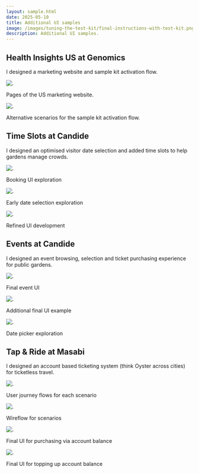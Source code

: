 ```yaml
---
layout: sample.html
date: 2025-05-10
title: Additional UI samples
image: /images/tuning-the-test-kit/final-instructions-with-test-kit.png
description: Additional UI samples.
---
```


## Health Insights US at Genomics
I designed a marketing website and sample kit activation flow.

![.](/images/additional-ui-samples/healthinsights-us-1.png)<figcaption> Pages of the US marketing website.</figcaption>

![.](/images/additional-ui-samples/healthinsights-us-2.png)<figcaption> Alternative scenarios for the sample kit activation flow.</figcaption>

## Time Slots at Candide
I designed an optimised visitor date selection and added time slots to help gardens manage crowds.

![.](/images/additional-ui-samples/Time-Slots-at-Candide-1.png)<figcaption>Booking UI exploration</figcaption>

![.](/images/additional-ui-samples/Time-Slots-at-Candide-2.png)<figcaption>Early date selection exploration</figcaption>

![.](/images/additional-ui-samples/Time-Slots-at-Candide-4.png)<figcaption>Refined UI development</figcaption>

## Events at Candide
I designed an event browsing, selection and ticket purchasing experience for public gardens.

![.](/images/additional-ui-samples/events-at-candide-1.png)<figcaption>Final event UI</figcaption>

![.](/images/additional-ui-samples/events-at-candide-2.png)<figcaption>Additional final UI example</figcaption>

![.](/images/additional-ui-samples/events-at-candide-3.png)<figcaption>Date picker exploration</figcaption>

## Tap & Ride at Masabi
I designed an account based ticketing system (think Oyster across cities) for ticketless travel.

![.](/images/additional-ui-samples/Tap-and-Ride-at-Masabi-1.png)<figcaption>User journey flows for each scenario</figcaption>

![.](/images/additional-ui-samples/Tap-and-Ride-at-Masabi-2.png)<figcaption>Wireflow for scenarios</figcaption>

![.](/images/additional-ui-samples/Tap-and-Ride-at-Masabi-3.png)<figcaption>Final UI for purchasing via account balance</figcaption>

![.](/images/additional-ui-samples/Tap-and-Ride-at-Masabi-4.png)<figcaption>Final UI for topping up account balance</figcaption>